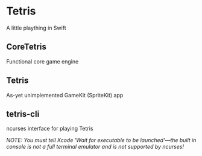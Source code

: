 Tetris
======

A little plaything in Swift

CoreTetris
----------

Functional core game engine

Tetris
------

As-yet unimplemented GameKit (SpriteKit) app

tetris-cli
----------

ncurses interface for playing Tetris

*NOTE: You must tell Xcode 'Wait for executable to be launched'—the built in console is not a full terminal emulator and is not supported by ncurses!*